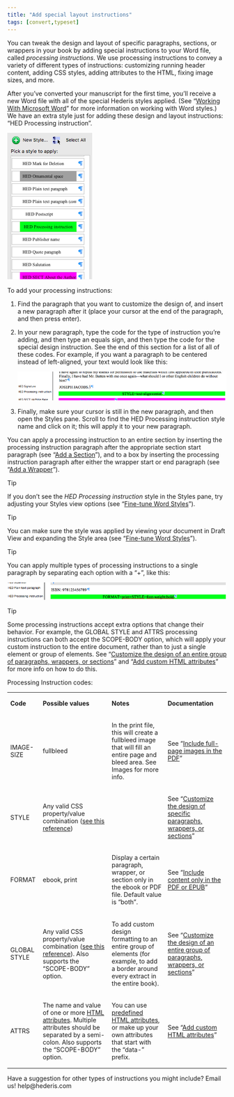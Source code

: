 ```yaml
---
title: "Add special layout instructions"
tags: [convert,typeset]
---
```

 
<html><body><section data-type="chapter" class="hsecchapter" data-hederis-type="hsecchapter" id="custom-design" data-pi-attrs="id: custom-design; data-tags: convert,typeset;" role="doc-chapter" data-tags="convert,typeset" data-author-name=" " data-book-title=" " title="Add special layout instructions"><p class="hblkp" data-hederis-type="hblkp" id="pjkc2yo1g">You can tweak the design and layout of specific paragraphs, sections, or wrappers in your book by adding special instructions to your Word file, called <em data-hederis-type="hspanem" id="pGW5PU3RO">processing instructions</em>. We use processing instructions to convey a variety of different types of instructions: customizing running header content, adding CSS styles, adding attributes to the HTML, fixing image sizes, and more.</p><p class="hblkp" data-hederis-type="hblkp" id="pqgQfJMek">After you&#8217;ve converted your manuscript for the first time, you&#8217;ll receive a new Word file with all of the special Hederis styles applied. (See &#8220;<a href="{% link _docs/fine-tune-styles.md %}" class="hspana" data-hederis-type="hspana" id="pXpnzHXjm">Working With Microsoft Word</a>&#8221; for more information on working with Word styles.) We have an extra style just for adding these design and layout instructions: &#8220;HED Processing instruction&#8221;.</p><img data-hederis-type="hblkimg" class="hblkimg" id="p86sn9uES" src="/images/pi1.png" data-img-src="/images/pi1.png"/><p class="hblkp" data-hederis-type="hblkp" id="pJGH9a7dJ">To add your processing instructions:</p><ol class="hwprnumlist" data-hederis-type="hwprnumlist" id="p13kVWPmJ"><li class="hblkoli" data-hederis-type="hblkoli" id="lia3vuNXKf"><p class="hblkoli" data-hederis-type="hblklip" id="p5NKN4jZN">Find the paragraph that you want to customize the design of, and insert a new paragraph after it (place your cursor at the end of the paragraph, and then press enter).</p></li><li class="hblkoli" data-hederis-type="hblkoli" id="liAUuYvFI0"><p class="hblkoli" data-hederis-type="hblklip" id="pU5kXQ1hj">In your new paragraph, type the code for the type of instruction you&#8217;re adding, and then type an equals sign, and then type the code for the special design instruction. See the end of this section for a list of all of these codes. For example, if you want a paragraph to be centered instead of left-aligned, your text would look like this:</p><img data-hederis-type="hblkimg" class="hblkimg" id="pCZDphgKi" src="/images/pi2.png" data-img-src="/images/pi2.png"/></li><li class="hblkoli" data-hederis-type="hblkoli" id="liu2HLa9kL"><p class="hblkoli" data-hederis-type="hblklip" id="p3DPla0X3">Finally, make sure your cursor is still in the new paragraph, and then open the Styles pane. Scroll to find the HED Processing instruction style name and click on it; this will apply it to your new paragraph.</p></li></ol><p class="hblkp" data-hederis-type="hblkp" id="pZUHSxVCk">You can apply a processing instruction to an entire section by inserting the processing instruction paragraph after the appropriate section start paragraph (see &#8220;<a href="{% link _docs/add-a-section.md %}" class="hspana" data-hederis-type="hspana" id="pm8nbtVPY">Add a Section</a>&#8221;), and to a box by inserting the processing instruction paragraph after either the wrapper start or end paragraph (see &#8220;<a href="{% link _docs/add-a-wrapper.md %}" class="hspana" data-hederis-type="hspana" id="p9O7wTbTF">Add a Wrapper</a>&#8221;).</p><aside class="hwprbox box" data-hederis-type="hwprbox" id="peA3OL648" data-type="sidebar"><p class="hblktype" data-hederis-type="hblktype" id="pdamtXoRm">Tip</p><p class="hblkp" data-hederis-type="hblkp" id="p41zMmCdc">If you don&#8217;t see the <em class="hspanem" data-hederis-type="hspanem" id="pfPDfz1U4">HED Processing instruction</em> style in the Styles pane, try adjusting your Styles view options (see &#8220;<a href="{% link _docs/fine-tune-styles.md %}" class="hspana" data-hederis-type="hspana" id="pWopoi61P">Fine-tune Word Styles</a>&#8221;).</p></aside><aside class="hwprbox box" data-hederis-type="hwprbox" id="pimYJNB1B" data-type="sidebar"><p class="hblktype" data-hederis-type="hblktype" id="ppfZoolUi">Tip</p><p class="hblkp" data-hederis-type="hblkp" id="pF2qRUzRY">You can make sure the style was applied by viewing your document in Draft View and expanding the Style area (see &#8220;<a href="{% link _docs/fine-tune-styles.md %}" class="hspana" data-hederis-type="hspana" id="pq57gPQAV">Fine-tune Word Styles</a>&#8221;).</p></aside><aside class="hwprbox box" data-hederis-type="hwprbox" id="pkfXXPHJ7" data-type="sidebar"><p class="hblktype" data-hederis-type="hblktype" id="pvSgetL9W">Tip</p><p class="hblkp" data-hederis-type="hblkp" id="pFrKSBsfn">You can apply multiple types of processing instructions to a single paragraph by separating each option with a &#8220;+&#8221;, like this:</p><img data-hederis-type="hblkimg" class="hblkimg" id="pqW0VGA50" src="/images/pi3.png" data-img-src="/images/pi3.png"/></aside><aside class="hwprbox box" data-hederis-type="hwprbox" id="pVGYdWOBp" data-type="sidebar"><p class="hblktype" data-hederis-type="hblktype" id="p3XaruPjI">Tip</p><p class="hblkp" data-hederis-type="hblkp" id="pxvECgMSb">Some processing instructions accept extra options that change their behavior. For example, the GLOBAL STYLE and ATTRS processing instructions can both accept the SCOPE-BODY option, which will apply your custom instruction to the entire document, rather than to just a single element or group of elements. See &#8220;<a href="{% link _docs/global-paragraph-design.md %}" class="hspana" data-hederis-type="hspana" id="pQiqTNDuG">Customize the design of an entire group of paragraphs, wrappers, or sections</a>&#8221; and &#8220;<a href="{% link _docs/custom-attributes.md %}" class="hspana" data-hederis-type="hspana" id="pxeoNHsmZ">Add custom HTML attributes</a>&#8221; for more info on how to do this.</p></aside><p class="hblkp" data-hederis-type="hblkp" id="pxNFvOHUh">Processing Instruction codes:</p><table id="psJH4h4sD" data-hederis-type="hwprtable" class="hwprtable"><tr data-hederis-type="hwprtr" class="hwprtr" id="pY22EoZnj"><td data-hederis-type="hwprtd" class="hwprtd" id="pPXPFpit2"><p class="hblkp" data-hederis-type="hblkp" id="p0fMV5ozv"><strong data-hederis-type="hspanstrong" id="pJPeEi7x1">Code</strong></p></td><td data-hederis-type="hwprtd" class="hwprtd" id="pWOAmUHts"><p class="hblkp" data-hederis-type="hblkp" id="pQkyDU0Gr"><strong class="hspanstrong" data-hederis-type="hspanstrong" id="p8mGTcA3L">Possible values</strong></p></td><td data-hederis-type="hwprtd" class="hwprtd" id="pIsB8RMCW"><p class="hblkp" data-hederis-type="hblkp" id="pgS7jo5eS"><strong class="hspanstrong" data-hederis-type="hspanstrong" id="pkRYUbAUZ">Notes</strong></p></td><td data-hederis-type="hwprtd" class="hwprtd" id="pqngk8ojE"><p class="hblkp" data-hederis-type="hblkp" id="pFOcGpPfz"><strong class="hspanstrong" data-hederis-type="hspanstrong" id="pCYhzNw87">Documentation</strong></p></td></tr><tr data-hederis-type="hwprtr" class="hwprtr" id="pzw7nwp9H"><td data-hederis-type="hwprtd" class="hwprtd" id="pileVAVop"><p class="hblkp" data-hederis-type="hblkp" id="p1eI2sqoI">IMAGE-SIZE</p></td><td data-hederis-type="hwprtd" class="hwprtd" id="pn4383wBl"><p class="hblkp" data-hederis-type="hblkp" id="pjwnuLLpB">fullbleed</p></td><td data-hederis-type="hwprtd" class="hwprtd" id="piCyhQQd3"><p class="hblkp" data-hederis-type="hblkp" id="pyhfValgV">In the print file, this will create a fullbleed image that will fill an entire page and bleed area. See Images for more info.</p></td><td data-hederis-type="hwprtd" class="hwprtd" id="pLDesu4Cv"><p class="hblkp" data-hederis-type="hblkp" id="pvuwR6Dm6">See &#8220;<a href="{% link _docs/include-full-page-images.md %}" class="hspana" data-hederis-type="hspana" id="pzzr6L4iy">Include full-page images in the PDF</a>&#8221;</p></td></tr><tr data-hederis-type="hwprtr" class="hwprtr" id="pG0DAjcVf"><td data-hederis-type="hwprtd" class="hwprtd" id="pJSk4gtMM"><p class="hblkp" data-hederis-type="hblkp" id="pKUUHGnbM">STYLE</p></td><td data-hederis-type="hwprtd" class="hwprtd" id="pKLTGGzsX"><p class="hblkp" data-hederis-type="hblkp" id="p0YXByH8L">Any valid CSS property/value combination (<a href="https://developer.mozilla.org/en-US/docs/Web/CSS/Reference" class="hspana" data-hederis-type="hspana" id="pQNXLaGhh">see this reference</a>)</p></td><td data-hederis-type="hwprtd" class="hwprtd" id="pIQbCKkdp"/><td data-hederis-type="hwprtd" class="hwprtd" id="pKN0Gh96O"><p class="hblkp" data-hederis-type="hblkp" id="p1d5owBNB">See &#8220;<a href="{% link _docs/custom-paragraph-design.md %}" class="hspana" data-hederis-type="hspana" id="p0XUIqbpj">Customize the design of specific paragraphs, wrappers, or sections</a>&#8221;</p></td></tr><tr data-hederis-type="hwprtr" class="hwprtr" id="pfumeYPVw"><td data-hederis-type="hwprtd" class="hwprtd" id="pbBgy7hVu"><p class="hblkp" data-hederis-type="hblkp" id="pL2YVYwWJ">FORMAT</p></td><td data-hederis-type="hwprtd" class="hwprtd" id="p16YePp2D"><p class="hblkp" data-hederis-type="hblkp" id="pyjhgySJj">ebook, print</p></td><td data-hederis-type="hwprtd" class="hwprtd" id="pouwtvIjW"><p class="hblkp" data-hederis-type="hblkp" id="phT9ovVks">Display a certain paragraph, wrapper, or section only in the ebook or PDF file. Default value is &#8220;both&#8221;.</p></td><td data-hederis-type="hwprtd" class="hwprtd" id="pmOXQasMt"><p class="hblkp" data-hederis-type="hblkp" id="p8wy3Hzyk">See &#8220;<a href="{% link _docs/include-custom-content.md %}" class="hspana" data-hederis-type="hspana" id="pokBOJ5sb">Include content only in the PDF or EPUB</a>&#8221;</p></td></tr><tr data-hederis-type="hwprtr" class="hwprtr" id="prs46uGMv"><td data-hederis-type="hwprtd" class="hwprtd" id="pePI5NtwB"><p class="hblkp" data-hederis-type="hblkp" id="px7YdKq7N">GLOBAL STYLE</p></td><td data-hederis-type="hwprtd" class="hwprtd" id="pDFTyFnyY"><p class="hblkp" data-hederis-type="hblkp" id="p1iscIqYu">Any valid CSS property/value combination (<a href="https://developer.mozilla.org/en-US/docs/Web/CSS/Reference" class="hspana" data-hederis-type="hspana" id="phPdaRrys">see this reference</a>). Also supports the &#8220;SCOPE-BODY&#8221; option.</p></td><td data-hederis-type="hwprtd" class="hwprtd" id="p97ROpTpX"><p class="hblkp" data-hederis-type="hblkp" id="p3g5SXSSH">To add custom design formatting to an entire group of elements (for example, to add a border around every extract in the entire book).</p></td><td data-hederis-type="hwprtd" class="hwprtd" id="p6jzUMh3u"><p class="hblkp" data-hederis-type="hblkp" id="pFmDBWawf">See &#8220;<a href="{% link _docs/global-paragraph-design.md %}" class="hspana" data-hederis-type="hspana" id="psjNTocWk">Customize the design of an entire group of paragraphs, wrappers, or sections</a>&#8221;</p></td></tr><tr data-hederis-type="hwprtr" class="hwprtr" id="pEyuyjCit"><td data-hederis-type="hwprtd" class="hwprtd" id="plObsnFyL"><p class="hblkp" data-hederis-type="hblkp" id="pGO2dSYbt">ATTRS</p></td><td data-hederis-type="hwprtd" class="hwprtd" id="pn70nuPe3"><p class="hblkp" data-hederis-type="hblkp" id="pnVn5LXNZ">The name and value of one or more <a href="https://developer.mozilla.org/en-US/docs/Web/HTML/Attributes" class="hspana" data-hederis-type="hspana" id="pH4eye57r">HTML attributes</a>. Multiple attributes should be separated by a semi-colon. Also supports the &#8220;SCOPE-BODY&#8221; option.</p></td><td data-hederis-type="hwprtd" class="hwprtd" id="p8AewOXEP"><p class="hblkp" data-hederis-type="hblkp" id="pE4VSQURS">You can use <a href="https://developer.mozilla.org/en-US/docs/Web/HTML/Attributes" class="hspana" data-hederis-type="hspana" id="pApJUwWe1">predefined HTML attributes</a>, or make up your own attributes that start with the &#8220;data-&#8221; prefix.</p></td><td data-hederis-type="hwprtd" class="hwprtd" id="p6iPAcmdE"><p class="hblkp" data-hederis-type="hblkp" id="p9PNgiI5B">See &#8220;<a href="{% link _docs/custom-attributes.md %}" class="hspana" data-hederis-type="hspana" id="pC6hQEQQ0">Add custom HTML attributes</a>&#8221;</p></td></tr></table><p class="hblkp" data-hederis-type="hblkp" id="pYh2HkJNG">Have a suggestion for other types of instructions you might include? Email us! help@hederis.com</p></section></body></html>
